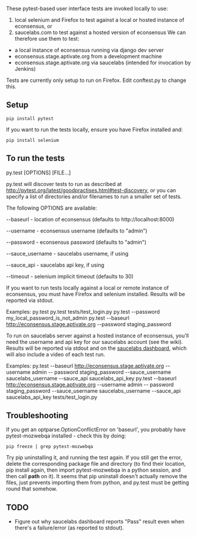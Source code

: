 These pytest-based user interface tests are invoked locally to use:
1. local selenium and Firefox to test against a local or hosted instance of 
econsensus, or 
1. saucelabs.com to test against a hosted version of econsensus 
We can therefore use them to test:
* a local instance of econsensus running via django dev server
* econsensus.stage.aptivate.org from a development machine
* econsensus.stage.aptivate.org via saucelabs (intended for
invocation by Jenkins)

Tests are currently only setup to run on Firefox. Edit conftest.py to change
this.

Setup
-----

    pip install pytest

If you want to run the tests locally, ensure you have Firefox installed and:

    pip install selenium

To run the tests
----------------

py.test [OPTIONS] [FILE...]

py.test will discover tests to run as described at 
http://pytest.org/latest/goodpractises.html#test-discovery, or you can 
specify a list of directories and/or filenames to run a smaller set of tests.

The following OPTIONS are available:

--baseurl - location of econsensus (defaults to http://localhost:8000)

--username - econsensus username (defaults to "admin")

--password - econsensus password (defaults to "admin")

--sauce_username - saucelabs username, if using

--sauce_api - saucelabs api key, if using

--timeout - selenium implicit timeout (defaults to 30)

If you want to run tests locally against a local or remote instance of 
econsensus, you must have Firefox and selenium installed. Results will be 
reported via stdout.

Examples:
    py.test
    py.test tests/test_login.py
    py.test --password my_local_password_is_not_admin
    py.test --baseurl http://econsensus.stage.aptivate.org --password staging_password

To run on saucelabs server against a hosted instance of econsensus, you'll need 
the username and api key for our saucelabs account (see the wiki). Results will 
be reported via stdout and on the [saucelabs dashboard](https://saucelabs.com/login), 
which will also include a video of each test run.

Examples:
    py.test --baseurl http://econsensus.stage.aptivate.org --username admin -- password staging_password --sauce_username saucelabs_username --sauce_api saucelabs_api_key
    py.test --baseurl http://econsensus.stage.aptivate.org --username admin -- password staging_password --sauce_username saucelabs_username --sauce_api saucelabs_api_key tests/test_login.py


Troubleshooting
---------------

If you get an optparse.OptionConflictError on 'baseurl', you probably have pytest-mozwebqa installed - check this by doing:

    pip freeze | grep pytest-mozwebqa

Try pip uninstalling it, and running the test again. If you still get the error, delete the corresponding package file and directory (to find their location, pip install again, then import pytest-mozwebqa in a python session, and then call __path__ on it). It seems that pip uninstall doesn't actually remove the files, just prevents importing them from python, and py.test must be getting round that somehow.

TODO
----

* Figure out why saucelabs dashboard reports "Pass" result even when there's a failure/error (as reported to stdout).

